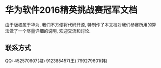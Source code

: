 华为软件2016精英挑战赛冠军文档
==============================

由于版权属于华为, 我们不方便将代码开源, 特制作了本文档对我们参赛所用的算法做了一个尽量详细的说明, 欢迎交流和讨论.

## 联系方式

QQ: 452570607(易) 912385457(王) 799279601(韩)